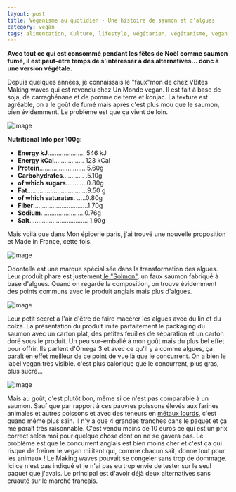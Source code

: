 ```yaml
---
layout: post
title: Véganisme au quotidien - Une histoire de saumon et d'algues
category: vegan
tags: alimentation, Culture, lifestyle, végétarien, végétarisme, vegan, veganisme
---
```

**Avec tout ce qui est consommé pendant les fêtes de Noël comme saumon fumé, il est peut-être temps de s'intéresser à des alternatives... donc à une version végétale.**

Depuis quelques années, je connaissais le "faux"mon de chez VBites Making waves qui est revendu chez Un Monde vegan. Il est fait à base de soja, de carraghénane et de pomme de terre et konjac. La texture est agréable, on a le goût de fumé mais après c'est plus mou que le saumon, bien évidemment. Le problème est que ça vient de loin.

![image](https://filedn.eu/llqi9IBxlYouGRXYG2xlROb/img/2018/vbitessalmon.jpg)

**Nutritional Info per 100g**:

* **Energy kJ**..................... 546 kJ
* **Energy kCal**................. 123 kCal
* **Protein**.......................... 5.60g
* **Carbohydrates**............ .5.10g
* **of which sugars**............0.80g
* **Fat**..................................9.50 g
* **of which saturates**. …..0.80g
* **Fiber**...............................1.70g
* **Sodium**. …….................0.76g
* **Salt**................................. 1.90g

Mais voilà que dans Mon épicerie paris, j'ai trouvé une nouvelle proposition et Made in France, cette fois.

![image](https://filedn.eu/llqi9IBxlYouGRXYG2xlROb/img/2018/vegansaumon1.jpg)

Odontella est une marque spécialisée dans la transformation des algues. Leur produit phare est justement<a href="http://www.odontella.com/fr/solmon/"> le "Solmon"</a>, un faux saumon fabriqué à base d'algues. Quand on regarde la composition, on trouve évidemment des points communs avec le produit anglais mais plus d'algues.

![image](https://filedn.eu/llqi9IBxlYouGRXYG2xlROb/img/2018/vegansaumon2.jpg)

Leur petit secret a l'air d'être de faire macérer les algues avec du lin et du colza. La présentation du produit imite parfaitement le packaging du saumon avec un carton plat, des petites feuilles de séparation et un carton doré sous le produit. Un peu sur-emballé à mon goût mais du plus bel effet pour offrir. Ils parlent d'Omega 3 et avec ce qu'il y a comme algues, ça paraît en effet meilleur de ce point de vue là que le concurrent. On a bien le label vegan très visible. c'est plus calorique que le concurrent, plus gras, plus sucré...

![image](https://filedn.eu/llqi9IBxlYouGRXYG2xlROb/img/2018/vegansaumon3.jpg)

Mais au goût, c'est plutôt bon, même si ce n'est pas comparable à un saumon. Sauf que par rapport à ces pauvres poissons élevés aux farines animales et autres poissons et avec des teneurs en <a href="https://www.viande.info/aquaculture">métaux lourds</a>, c'est quand même plus sain. Il n'y a que 4 grandes tranches dans le paquet et ça me paraît très raisonnable. C'est vendu moins de 10 euros ce qui est un prix correct selon moi pour quelque chose dont on ne se gavera pas. Le problème est que le concurrent anglais est bien moins cher et c'est ça qui risque de freiner le vegan militant qui, comme chacun sait, donne tout pour les animaux ! Le Making waves pouvait se congeler sans trop de dommage. Ici ce n'est pas indiqué et je n'ai pas eu trop envie de tester sur le seul paquet que j'avais. Le principal est d'avoir déjà deux alternatives sans cruauté sur le marché français.
